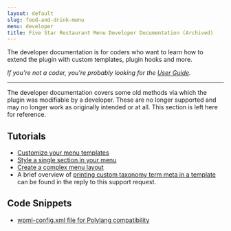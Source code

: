 ```yaml
---
layout: default
slug: food-and-drink-menu
menu: developer
title: Five Star Restaurant Menu Developer Documentation (Archived)
---
```

The developer documentation is for coders who want to learn how to extend the plugin with custom templates, plugin hooks and more.

*If you're not a coder, you're probably looking for the [User Guide](../user).*

---

The developer documentation covers some old methods via which the plugin was modifiable by a developer. These are no longer supported and may no longer work as originally intended or at all. This section is left here for reference.


## Tutorials

- [Customize your menu templates](https://www.etoilewebdesign.com/2014/01/28/customize-restaurant-menu-templates/)
- [Style a single section in your menu](https://www.etoilewebdesign.com/2014/08/19/give-section-restaurant-menu-unique-style/)
- [Create a complex menu layout](https://www.etoilewebdesign.com/2014/07/31/achieve-complex-menu-layouts-food-drink-menu/)
- A brief overview of [printing custom taxonomy term meta in a template](https://wordpress.org/support/topic/adding-meta-boxes-to-sections?replies=4#post-8416551) can be found in the reply to this support request.

## Code Snippets

- [wpml-config.xml file for Polylang compatibility](https://gist.github.com/NateWr/56cd0afed05049d78865)
